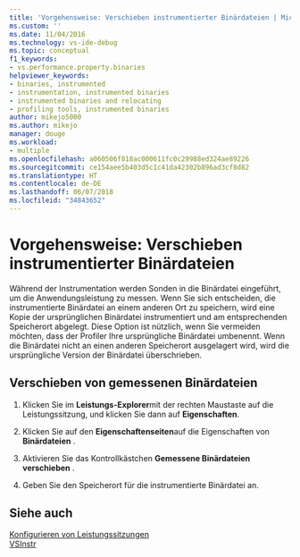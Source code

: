 ```yaml
---
title: 'Vorgehensweise: Verschieben instrumentierter Binärdateien | Microsoft-Dokumentation'
ms.custom: ''
ms.date: 11/04/2016
ms.technology: vs-ide-debug
ms.topic: conceptual
f1_keywords:
- vs.performance.property.binaries
helpviewer_keywords:
- binaries, instrumented
- instrumentation, instrumented binaries
- instrumented binaries and relocating
- profiling tools, instrumented binaries
author: mikejo5000
ms.author: mikejo
manager: douge
ms.workload:
- multiple
ms.openlocfilehash: a060506f818ac000611fc0c29988ed324ae89226
ms.sourcegitcommit: ce154aee5b403d5c1c41da42302b896ad3cf8d82
ms.translationtype: HT
ms.contentlocale: de-DE
ms.lasthandoff: 06/07/2018
ms.locfileid: "34843652"
---
```

# <a name="how-to-relocate-instrumented-binaries"></a>Vorgehensweise: Verschieben instrumentierter Binärdateien

Während der Instrumentation werden Sonden in die Binärdatei eingeführt, um die Anwendungsleistung zu messen. Wenn Sie sich entscheiden, die instrumentierte Binärdatei an einem anderen Ort zu speichern, wird eine Kopie der ursprünglichen Binärdatei instrumentiert und am entsprechenden Speicherort abgelegt. Diese Option ist nützlich, wenn Sie vermeiden möchten, dass der Profiler Ihre ursprüngliche Binärdatei umbenennt. Wenn die Binärdatei nicht an einen anderen Speicherort ausgelagert wird, wird die ursprüngliche Version der Binärdatei überschrieben.

## <a name="to-relocate-instrumented-binary"></a>Verschieben von gemessenen Binärdateien

1. Klicken Sie im **Leistungs-Explorer**mit der rechten Maustaste auf die Leistungssitzung, und klicken Sie dann auf **Eigenschaften**.

2. Klicken Sie auf den **Eigenschaftenseiten**auf die Eigenschaften von **Binärdateien** .

3. Aktivieren Sie das Kontrollkästchen **Gemessene Binärdateien verschieben** .

4. Geben Sie den Speicherort für die instrumentierte Binärdatei an.

## <a name="see-also"></a>Siehe auch

[Konfigurieren von Leistungssitzungen](../profiling/configuring-performance-sessions.md)  
[VSInstr](../profiling/vsinstr.md)
